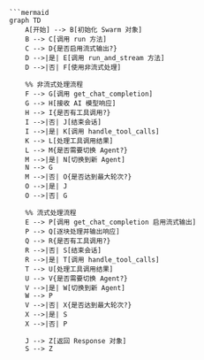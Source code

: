 ```mermaid
```mermaid
graph TD
    A[开始] --> B[初始化 Swarm 对象]
    B --> C[调用 run 方法]
    C --> D{是否启用流式输出?}
    D -->|是| E[调用 run_and_stream 方法]
    D -->|否| F[使用非流式处理]
    
    %% 非流式处理流程
    F --> G[调用 get_chat_completion]
    G --> H[接收 AI 模型响应]
    H --> I{是否有工具调用?}
    I -->|否| J[结束会话]
    I -->|是| K[调用 handle_tool_calls]
    K --> L[处理工具调用结果]
    L --> M{是否需要切换 Agent?}
    M -->|是| N[切换到新 Agent]
    N --> G
    M -->|否| O{是否达到最大轮次?}
    O -->|是| J
    O -->|否| G
    
    %% 流式处理流程
    E --> P[调用 get_chat_completion 启用流式输出]
    P --> Q[逐块处理并输出响应]
    Q --> R{是否有工具调用?}
    R -->|否| S[结束会话]
    R -->|是| T[调用 handle_tool_calls]
    T --> U[处理工具调用结果]
    U --> V{是否需要切换 Agent?}
    V -->|是| W[切换到新 Agent]
    W --> P
    V -->|否| X{是否达到最大轮次?}
    X -->|是| S
    X -->|否| P
    
    J --> Z[返回 Response 对象]
    S --> Z
```
```